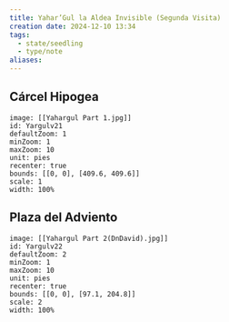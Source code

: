 ```yaml
---
title: Yahar’Gul la Aldea Invisible (Segunda Visita)
creation date: 2024-12-10 13:34
tags:
  - state/seedling
  - type/note
aliases:
---
```

## Cárcel Hipogea

```leaflet
image: [[Yahargul Part 1.jpg]]
id: Yargulv21
defaultZoom: 1
minZoom: 1
maxZoom: 10
unit: pies
recenter: true
bounds: [[0, 0], [409.6, 409.6]]
scale: 1
width: 100%
```

## Plaza del Adviento

```leaflet
image: [[Yahargul Part 2(DnDavid).jpg]]
id: Yargulv22
defaultZoom: 2
minZoom: 1
maxZoom: 10
unit: pies
recenter: true
bounds: [[0, 0], [97.1, 204.8]]
scale: 2
width: 100%
```